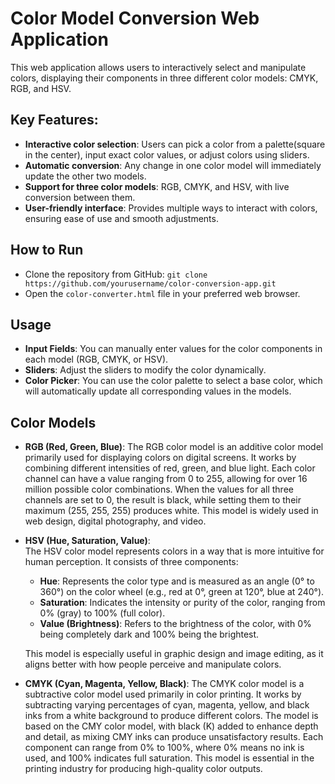 # Color Model Conversion Web Application


This web application allows users to interactively select and manipulate colors, displaying their components in three different color models: CMYK, RGB, and HSV.

## Key Features:
- **Interactive color selection**: Users can pick a color from a palette(square in the center), input exact color values, or adjust colors using sliders.
- **Automatic conversion**: Any change in one color model will immediately update the other two models.
- **Support for three color models**: RGB, CMYK, and HSV, with live conversion between them.
- **User-friendly interface**: Provides multiple ways to interact with colors, ensuring ease of use and smooth adjustments.

## How to Run
* Clone the repository from GitHub: ```git clone https://github.com/yourusername/color-conversion-app.git```
* Open the ```color-converter.html``` file in your preferred web browser.

## Usage
+ **Input Fields**: You can manually enter values for the color components in each model (RGB, CMYK, or HSV).
+ **Sliders**: Adjust the sliders to modify the color dynamically.
+ **Color Picker**: You can use the color palette to select a base color, which will automatically update all corresponding values in the models.


## Color Models
* **RGB (Red, Green, Blue)**:
  The RGB color model is an additive color model primarily used for displaying colors on digital screens. It works by combining different intensities of 
  red, green, and blue light. Each color channel can have a value ranging from 0 to 255, allowing for over 16 million possible color combinations. When 
  the values for all three channels are set to 0, the result is black, while setting them to their maximum (255, 255, 255) produces white. This model is 
  widely used in web design, digital photography, and video.

* **HSV (Hue, Saturation, Value)**:  
  The HSV color model represents colors in a way that is more intuitive for human perception. It consists of three components:
  
    * **Hue**: Represents the color type and is measured as an angle (0° to 360°) on the color wheel (e.g., red at 0°, green at 120°, blue at 240°).
    * **Saturation**: Indicates the intensity or purity of the color, ranging from 0% (gray) to 100% (full color).
    * **Value (Brightness)**: Refers to the brightness of the color, with 0% being completely dark and 100% being the brightest.  
      
  This model is especially useful in graphic design and image editing, as it aligns better with how people perceive and manipulate colors.
  
* **CMYK (Cyan, Magenta, Yellow, Black)**:
  The CMYK color model is a subtractive color model used primarily in color printing. It works by subtracting varying percentages of cyan, magenta, 
  yellow, and black inks from a white background to produce different colors. The model is based on the CMY color model, with black (K) added to enhance 
  depth and detail, as mixing CMY inks can produce unsatisfactory results. Each component can range from 0% to 100%, where 0% means no ink is used, and 
  100% indicates full saturation. This model is essential in the printing industry for producing high-quality color outputs.

